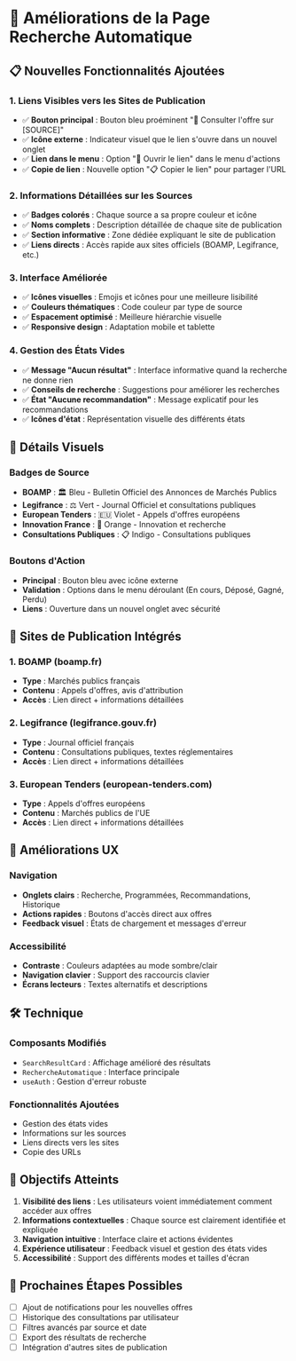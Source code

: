 # 🚀 Améliorations de la Page Recherche Automatique

## 📋 **Nouvelles Fonctionnalités Ajoutées**

### **1. Liens Visibles vers les Sites de Publication**
- ✅ **Bouton principal** : Bouton bleu proéminent "🔗 Consulter l'offre sur [SOURCE]"
- ✅ **Icône externe** : Indicateur visuel que le lien s'ouvre dans un nouvel onglet
- ✅ **Lien dans le menu** : Option "🔗 Ouvrir le lien" dans le menu d'actions
- ✅ **Copie de lien** : Nouvelle option "📋 Copier le lien" pour partager l'URL

### **2. Informations Détaillées sur les Sources**
- ✅ **Badges colorés** : Chaque source a sa propre couleur et icône
- ✅ **Noms complets** : Description détaillée de chaque site de publication
- ✅ **Section informative** : Zone dédiée expliquant le site de publication
- ✅ **Liens directs** : Accès rapide aux sites officiels (BOAMP, Legifrance, etc.)

### **3. Interface Améliorée**
- ✅ **Icônes visuelles** : Emojis et icônes pour une meilleure lisibilité
- ✅ **Couleurs thématiques** : Code couleur par type de source
- ✅ **Espacement optimisé** : Meilleure hiérarchie visuelle
- ✅ **Responsive design** : Adaptation mobile et tablette

### **4. Gestion des États Vides**
- ✅ **Message "Aucun résultat"** : Interface informative quand la recherche ne donne rien
- ✅ **Conseils de recherche** : Suggestions pour améliorer les recherches
- ✅ **État "Aucune recommandation"** : Message explicatif pour les recommandations
- ✅ **Icônes d'état** : Représentation visuelle des différents états

## 🎨 **Détails Visuels**

### **Badges de Source**
- **BOAMP** : 🏛️ Bleu - Bulletin Officiel des Annonces de Marchés Publics
- **Legifrance** : ⚖️ Vert - Journal Officiel et consultations publiques
- **European Tenders** : 🇪🇺 Violet - Appels d'offres européens
- **Innovation France** : 🚀 Orange - Innovation et recherche
- **Consultations Publiques** : 📋 Indigo - Consultations publiques

### **Boutons d'Action**
- **Principal** : Bouton bleu avec icône externe
- **Validation** : Options dans le menu déroulant (En cours, Déposé, Gagné, Perdu)
- **Liens** : Ouverture dans un nouvel onglet avec sécurité

## 🔗 **Sites de Publication Intégrés**

### **1. BOAMP (boamp.fr)**
- **Type** : Marchés publics français
- **Contenu** : Appels d'offres, avis d'attribution
- **Accès** : Lien direct + informations détaillées

### **2. Legifrance (legifrance.gouv.fr)**
- **Type** : Journal officiel français
- **Contenu** : Consultations publiques, textes réglementaires
- **Accès** : Lien direct + informations détaillées

### **3. European Tenders (european-tenders.com)**
- **Type** : Appels d'offres européens
- **Contenu** : Marchés publics de l'UE
- **Accès** : Lien direct + informations détaillées

## 📱 **Améliorations UX**

### **Navigation**
- **Onglets clairs** : Recherche, Programmées, Recommandations, Historique
- **Actions rapides** : Boutons d'accès direct aux offres
- **Feedback visuel** : États de chargement et messages d'erreur

### **Accessibilité**
- **Contraste** : Couleurs adaptées au mode sombre/clair
- **Navigation clavier** : Support des raccourcis clavier
- **Écrans lecteurs** : Textes alternatifs et descriptions

## 🛠️ **Technique**

### **Composants Modifiés**
- `SearchResultCard` : Affichage amélioré des résultats
- `RechercheAutomatique` : Interface principale
- `useAuth` : Gestion d'erreur robuste

### **Fonctionnalités Ajoutées**
- Gestion des états vides
- Informations sur les sources
- Liens directs vers les sites
- Copie des URLs

## 🎯 **Objectifs Atteints**

1. **Visibilité des liens** : Les utilisateurs voient immédiatement comment accéder aux offres
2. **Informations contextuelles** : Chaque source est clairement identifiée et expliquée
3. **Navigation intuitive** : Interface claire et actions évidentes
4. **Expérience utilisateur** : Feedback visuel et gestion des états vides
5. **Accessibilité** : Support des différents modes et tailles d'écran

## 🚀 **Prochaines Étapes Possibles**

- [ ] Ajout de notifications pour les nouvelles offres
- [ ] Historique des consultations par utilisateur
- [ ] Filtres avancés par source et date
- [ ] Export des résultats de recherche
- [ ] Intégration d'autres sites de publication
